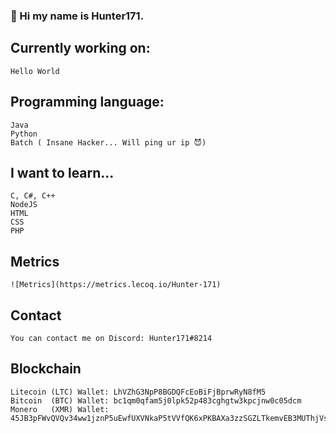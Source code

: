 ### 👋 Hi my name is Hunter171.
    

## Currently working on:
    Hello World

## Programming language:
    Java
    Python
    Batch ( Insane Hacker... Will ping ur ip 😈)

## I want to learn...
    C, C#, C++
    NodeJS
    HTML
    CSS
    PHP


## Metrics
    ![Metrics](https://metrics.lecoq.io/Hunter-171)

## Contact
    You can contact me on Discord: Hunter171#8214

## Blockchain
    Litecoin (LTC) Wallet: LhVZhG3NpP8BGDQFcEoBiFjBprwRyN8fM5
    Bitcoin  (BTC) Wallet: bc1qm0qfam5j0lpk52p483cghgtw3kpcjnw0c05dcm
    Monero   (XMR) Wallet: 45JB3pFWvQVQv34ww1jznP5uEwfUXVNkaP5tVVfQK6xPKBAXa3zzSGZLTkemvEB3MUThjVsbH483PMG1abRdQz9z7RYN95r
